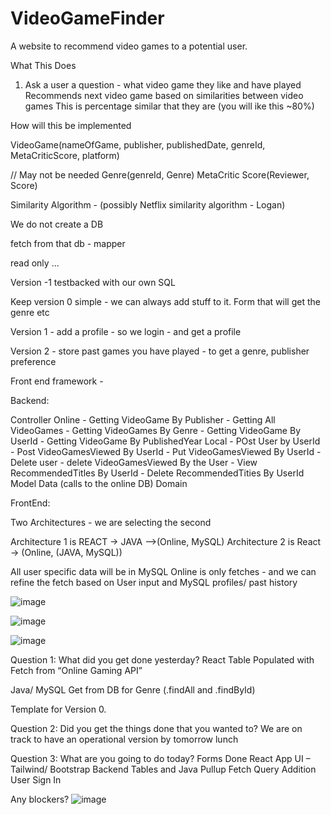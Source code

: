 # VideoGameFinder
A website to recommend video games to a potential user. 

What This Does

1. Ask a user a question - what video game they like and have played
     Recommends next video game based on similarities between video games
     This is percentage similar that they are (you will ike this ~80%)


How will this be implemented

VideoGame(nameOfGame, publisher, publishedDate, genreId, MetaCriticScore, platform)

// May not be needed
Genre(genreId, Genre)
MetaCritic Score(Reviewer, Score)

Similarity Algorithm - (possibly Netflix similarity algorithm - Logan)

We do not create a DB 

fetch from that db - 
mapper 


read only ... 

Version -1 testbacked with our own SQL

Keep version 0 simple - we can always add stuff to it.
Form that will get the genre etc

Version 1 - add a profile - so we login - and get a profile

Version 2 - store past games you have played - to get a genre, publisher preference

Front end framework - 

Backend:

Controller 
Online
     - Getting VideoGame By Publisher
     - Getting All VideoGames
     - Getting VideoGames By Genre
     - Getting VideoGame By UserId
     - Getting VideoGame By PublishedYear
Local
     - POst User by UserId
     - Post VideoGamesViewed By UserId
     - Put VideoGamesViewed By UserId
     - Delete user
     - delete VideoGamesViewed By the User
     - View RecommendedTitles By UserId
     - Delete RecommendedTities By UserId
Model
Data (calls to the online DB)
Domain

FrontEnd:


Two Architectures - we are selecting the second

Architecture 1 is REACT -> JAVA -->(Online, MySQL)
Architecture 2 is React -> (Online, (JAVA, MySQL))

All user specific data will be in MySQL
Online is only fetches - and we can refine the fetch based on User input and MySQL profiles/ past history



![image](https://github.com/LoganHajdukiewicz/VideoGameFinder/assets/33878973/20415de0-a8f7-4e8d-b7a8-bc8c4a8814be)

![image](https://github.com/LoganHajdukiewicz/VideoGameFinder/assets/33878973/c031def4-35cb-45f2-b0a2-5b4589dc9ee4)

![image](https://github.com/LoganHajdukiewicz/VideoGameFinder/assets/33878973/afc07f1b-df60-4b2d-b83d-2e5e81400d5a)

Question 1: What did you get done yesterday? 
 React Table 
 Populated with Fetch from “Online Gaming API”

 Java/ MySQL Get from DB for Genre (.findAll and .findById)

 Template for Version 0.



Question 2: Did you get the things done that you wanted to? 
We are on track to have an operational version by tomorrow lunch

Question 3: What are you going to do today? 
Forms Done
React App 
UI – Tailwind/ Bootstrap
Backend Tables and Java Pullup
Fetch Query Addition
User Sign In 

Any blockers? 
![image](https://github.com/LoganHajdukiewicz/VideoGameFinder/assets/33878973/9298f596-e024-471a-8fae-0671d1e913cd)
